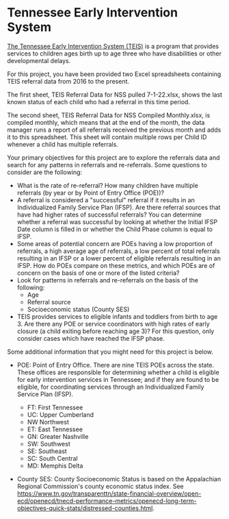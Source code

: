 # Tennessee Early Intervention System

[The Tennessee Early Intervention System (TEIS)](https://www.tn.gov/didd/for-consumers/tennessee-early-intervention-system-teis.html) is a program that provides services to children ages birth up to age three who have disabilities or other developmental delays.

For this project, you have been provided two Excel spreadsheets containing TEIS referral data from 2016 to the present.

The first sheet, TEIS Referral Data for NSS pulled 7-1-22.xlsx, shows the last known status of each child who had a referral in this time period.

The second sheet, TEIS Referral Data for NSS Compiled Monthly.xlsx, is compiled monthly, which means that at the end of the month, the data manager runs a report of all referrals received the previous month and adds it to this spreadsheet. This sheet will contain multiple rows per Child ID whenever a child has multiple referrals.

Your primary objectives for this project are to explore the referrals data and search for any patterns in referrals and re-referrals. Some questions to consider are the following:
* What is the rate of re-referral? How many children have multiple referrals (by year or by Point of Entry Office (POE))?
* A referral is considered a "successful" referral if it results in an Individualized Family Service Plan (IFSP). Are there referral sources that have had higher rates of successful referrals? You can determine whether a referral was successful by looking at whether the Initial IFSP Date column is filled in or whether the Child Phase column is equal to IFSP.
* Some areas of potential concern are POEs having a low proportion of referrals, a high average age of referrals, a low percent of total referrals resulting in an IFSP or a lower percent of eligible referrals resulting in an IFSP. How do POEs compare on these metrics, and which POEs are of concern on the basis of one or more of the listed criteria?
* Look for patterns in referrals and re-referrals on the basis of the following:
    - Age
    - Referral source
    - Socioeconomic status (County SES)
* TEIS provides services to eligible infants and toddlers from birth to age 3. Are there any POE or service coordinators with high rates of early closure (a child exiting before reaching age 3)? For this question, only consider cases which have reached the IFSP phase.

Some additional information that you might need for this project is below.

* POE: Point of Entry Office. There are nine TEIS POEs across the state. These offices are responsible for determining whether a child is eligible for early intervention services in Tennessee; and if they are found to be eligible, for coordinating services through an Individualized Family Service Plan (IFSP).
    - FT: First Tennessee
    - UC: Upper Cumberland
    - NW Northwest
    - ET: East Tennessee
    - GN: Greater Nashville
    - SW: Southwest
    - SE: Southeast
    - SC: South Central
    - MD: Memphis Delta

* County SES: County Socioeconomic Status is based on the Appalachian Regional Commission's county economic status index. See https://www.tn.gov/transparenttn/state-financial-overview/open-ecd/openecd/tnecd-performance-metrics/openecd-long-term-objectives-quick-stats/distressed-counties.html. 